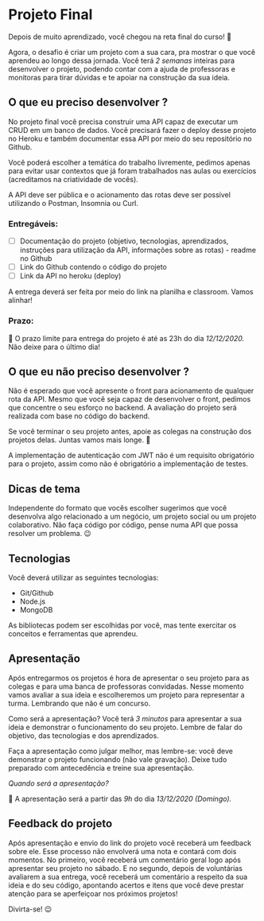 # Projeto Final

Depois de muito aprendizado, você chegou na reta final do curso! 🎉

Agora, o desafio é criar um projeto com a sua cara, pra mostrar o que você aprendeu ao longo dessa jornada. Você terá _2 semanas_ inteiras para desenvolver o projeto, podendo contar com a ajuda de professoras e monitoras para tirar dúvidas e te apoiar na construção da sua ideia.

## O que eu preciso desenvolver ?

No projeto final você precisa construir uma API capaz de executar um CRUD em um banco de dados. Você precisará fazer o deploy desse projeto no Heroku e também documentar essa API por meio do seu repositório no Github.

Você poderá escolher a temática do trabalho livremente, pedimos apenas para evitar usar contextos que já foram trabalhados nas aulas ou exercícios (acreditamos na criatividade de vocês).

A API deve ser pública e o acionamento das rotas deve ser possível utilizando o Postman, Insomnia ou Curl.

### Entregáveis:

- [ ] Documentação do projeto (objetivo, tecnologias, aprendizados, instruções para utilização da API, informações sobre as rotas) - readme no Github
- [ ] Link do Github contendo o código do projeto
- [ ] Link da API no heroku (deploy)

A entrega deverá ser feita por meio do link na planilha e classroom. Vamos alinhar!

### Prazo:

📅 O prazo limite para entrega do projeto é até as 23h do dia _12/12/2020._ Não deixe para o último dia!

## O que eu não preciso desenvolver ?

Não é esperado que você apresente o front para acionamento de qualquer rota da API. Mesmo que você seja capaz de desenvolver o front, pedimos que concentre o seu esforço no backend. A avaliação do projeto será realizada com base no código do backend.

Se você terminar o seu projeto antes, apoie as colegas na construção dos projetos delas. Juntas vamos mais longe. 💪

A implementação de autenticação com JWT não é um requisito obrigatório para o projeto, assim como não é obrigatório a implementação de testes.

## Dicas de tema

Independente do formato que vocês escolher sugerimos que você desenvolva algo relacionado a um negócio, um projeto social ou um projeto colaborativo. Não faça código por código, pense numa API que possa resolver um problema. 😉

## Tecnologias

Você deverá utilizar as seguintes tecnologias:

- Git/Github
- Node.js
- MongoDB

As bibliotecas podem ser escolhidas por você, mas tente exercitar os conceitos e ferramentas que aprendeu.

## Apresentação

Após entregarmos os projetos é hora de apresentar o seu projeto para as colegas e para uma banca de professoras convidadas. Nesse momento vamos avaliar a sua ideia e escolheremos um projeto para representar a turma. Lembrando que não é um concurso.

Como será a apresentação? Você terá _3 minutos_ para apresentar a sua ideia e demonstrar o funcionamento do seu projeto. Lembre de falar do objetivo, das tecnologias e dos aprendizados.

Faça a apresentação como julgar melhor, mas lembre-se: você deve demonstrar o projeto funcionando (não vale gravação). Deixe tudo preparado com antecedência e treine sua apresentação.

_Quando será a apresentação?_

📅 A apresentação será a partir das _9h_ do dia _13/12/2020 (Domingo)._

## Feedback do projeto

Após apresentação e envio do link do projeto você receberá um feedback sobre ele. Esse processo não envolverá uma nota e contará com dois momentos. No primeiro, você receberá um
comentário geral logo após apresentar seu projeto no sábado. E no segundo, depois de voluntárias
avaliarem a sua entrega, você receberá um comentário a respeito da sua ideia e do seu código, apontando acertos e itens que você deve prestar atenção para se aperfeiçoar nos próximos projetos!

Divirta-se! 😉

